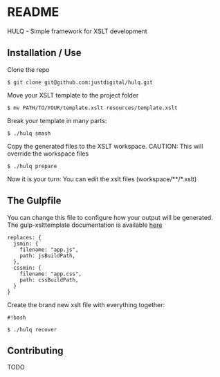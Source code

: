 # README #

HULQ - Simple framework for XSLT development

## Installation / Use ##

Clone the repo

```
$ git clone git@github.com:justdigital/hulq.git
```

Move your XSLT template to the project folder

```
$ mv PATH/TO/YOUR/template.xslt resources/template.xslt
```
Break your template in many parts:

```
$ ./hulq smash
```
Copy the generated files to the XSLT workspace. CAUTION: This will override the workspace files

```
$ ./hulq prepare
```

Now it is your turn: You can edit the xslt files (workspace/**/*.xslt)

## The Gulpfile ##

You can change this file to configure how your output will be generated.
The gulp-xslttemplate documentation is available [here](tasks/README.md)

```
replaces: {
  jsmin: {
    filename: "app.js",
    path: jsBuildPath,
  },  
  cssmin: {
    filename: "app.css",
    path: cssBuildPath,
  }
} 
```

Create the brand new xslt file with everything together:
```
#!bash

$ ./hulq recover
```


## Contributing ##

TODO
